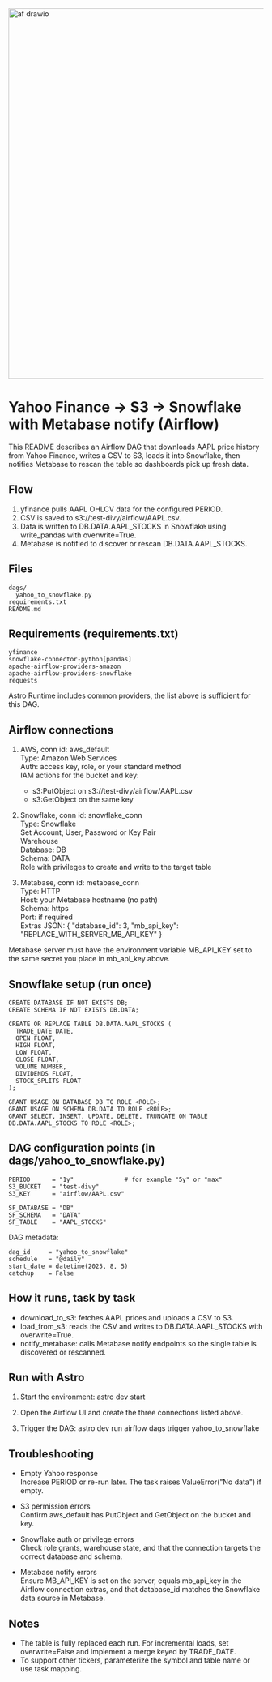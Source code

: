 <img width="1186" height="731" alt="af drawio" src="https://github.com/user-attachments/assets/99948bdc-39b9-483d-a976-bb3c7cd19279" />



# Yahoo Finance → S3 → Snowflake with Metabase notify (Airflow)

This README describes an Airflow DAG that downloads AAPL price history from Yahoo Finance, writes a CSV to S3, loads it into Snowflake, then notifies Metabase to rescan the table so dashboards pick up fresh data.

## Flow
1. yfinance pulls AAPL OHLCV data for the configured PERIOD.
2. CSV is saved to s3://test-divy/airflow/AAPL.csv.
3. Data is written to DB.DATA.AAPL_STOCKS in Snowflake using write_pandas with overwrite=True.
4. Metabase is notified to discover or rescan DB.DATA.AAPL_STOCKS.

## Files
    dags/
      yahoo_to_snowflake.py
    requirements.txt
    README.md

## Requirements (requirements.txt)
    yfinance
    snowflake-connector-python[pandas]
    apache-airflow-providers-amazon
    apache-airflow-providers-snowflake
    requests

Astro Runtime includes common providers, the list above is sufficient for this DAG.

## Airflow connections

1) AWS, conn id: aws_default  
   Type: Amazon Web Services  
   Auth: access key, role, or your standard method  
   IAM actions for the bucket and key:
    - s3:PutObject on s3://test-divy/airflow/AAPL.csv
    - s3:GetObject on the same key

2) Snowflake, conn id: snowflake_conn  
   Type: Snowflake  
   Set Account, User, Password or Key Pair  
   Warehouse  
   Database: DB  
   Schema: DATA  
   Role with privileges to create and write to the target table

3) Metabase, conn id: metabase_conn  
   Type: HTTP  
   Host: your Metabase hostname (no path)  
   Schema: https  
   Port: if required  
   Extras JSON:
    {
      "database_id": 3,
      "mb_api_key": "REPLACE_WITH_SERVER_MB_API_KEY"
    }

Metabase server must have the environment variable MB_API_KEY set to the same secret you place in mb_api_key above.

## Snowflake setup (run once)

    CREATE DATABASE IF NOT EXISTS DB;
    CREATE SCHEMA IF NOT EXISTS DB.DATA;

    CREATE OR REPLACE TABLE DB.DATA.AAPL_STOCKS (
      TRADE_DATE DATE,
      OPEN FLOAT,
      HIGH FLOAT,
      LOW FLOAT,
      CLOSE FLOAT,
      VOLUME NUMBER,
      DIVIDENDS FLOAT,
      STOCK_SPLITS FLOAT
    );

    GRANT USAGE ON DATABASE DB TO ROLE <ROLE>;
    GRANT USAGE ON SCHEMA DB.DATA TO ROLE <ROLE>;
    GRANT SELECT, INSERT, UPDATE, DELETE, TRUNCATE ON TABLE DB.DATA.AAPL_STOCKS TO ROLE <ROLE>;

## DAG configuration points (in dags/yahoo_to_snowflake.py)

    PERIOD      = "1y"              # for example "5y" or "max"
    S3_BUCKET   = "test-divy"
    S3_KEY      = "airflow/AAPL.csv"

    SF_DATABASE = "DB"
    SF_SCHEMA   = "DATA"
    SF_TABLE    = "AAPL_STOCKS"

DAG metadata:

    dag_id     = "yahoo_to_snowflake"
    schedule   = "@daily"
    start_date = datetime(2025, 8, 5)
    catchup    = False

## How it runs, task by task

- download_to_s3: fetches AAPL prices and uploads a CSV to S3.
- load_from_s3: reads the CSV and writes to DB.DATA.AAPL_STOCKS with overwrite=True.
- notify_metabase: calls Metabase notify endpoints so the single table is discovered or rescanned.

## Run with Astro

1) Start the environment:
    astro dev start

2) Open the Airflow UI and create the three connections listed above.

3) Trigger the DAG:
    astro dev run airflow dags trigger yahoo_to_snowflake

## Troubleshooting

- Empty Yahoo response  
  Increase PERIOD or re-run later. The task raises ValueError("No data") if empty.

- S3 permission errors  
  Confirm aws_default has PutObject and GetObject on the bucket and key.

- Snowflake auth or privilege errors  
  Check role grants, warehouse state, and that the connection targets the correct database and schema.

- Metabase notify errors  
  Ensure MB_API_KEY is set on the server, equals mb_api_key in the Airflow connection extras, and that database_id matches the Snowflake data source in Metabase.

## Notes

- The table is fully replaced each run. For incremental loads, set overwrite=False and implement a merge keyed by TRADE_DATE.
- To support other tickers, parameterize the symbol and table name or use task mapping.
